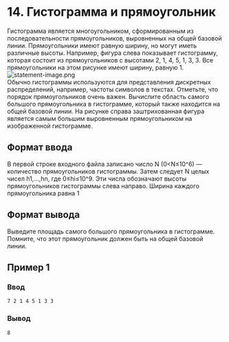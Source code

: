 # 14. Гистограмма и прямоугольник

Гистограмма является многоугольником, сформированным из последовательности прямоугольников, выровненных на общей базовой
линии. Прямоугольники имеют равную ширину, но могут иметь различные высоты. Например, фигура слева показывает
гистограмму, которая состоит из прямоугольников с высотами 2, 1, 4, 5, 1, 3, 3. Все прямоугольники на этом рисунке имеют
ширину, равную 1.  
![statement-image.png](..%2F.res%2Fstatement-image.png)  
Обычно гистограммы используются для представления дискретных распределений, например, частоты символов в текстах.
Отметьте, что порядок прямоугольников очень важен. Вычислите область самого большого прямоугольника в гистограмме,
который также находится на общей базовой линии. На рисунке справа заштрихованная фигура является самым большим
выровненным прямоугольником на изображенной гистограмме.

## Формат ввода

В первой строке входного файла записано число N (0<N≤10^6) — количество прямоугольников гистограммы. Затем следует N
целых чисел h1,...,hn, где 0≤hi≤10^9. Эти числа обозначают высоты прямоугольников гистограммы слева направо. Ширина
каждого прямоугольника равна 1

## Формат вывода

Выведите площадь самого большого прямоугольника в гистограмме. Помните, что этот прямоугольник должен быть на общей
базовой линии.

## Пример 1

### Ввод

    7 2 1 4 5 1 3 3

### Вывод

    8
